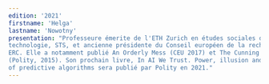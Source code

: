 ```yaml
---
edition: '2021'
firstname: 'Helga'
lastname: 'Nowotny'
presentation: "Professeure émerite de l'ETH Zurich en études sociales de la science et
technologie, STS, et ancienne présidente du Conseil européen de la recherche,
ERC. Elle a notamment publié An Orderly Mess (CEU 2017) et The Cunning of Uncertainty
(Polity, 2015). Son prochain livre, In AI We Trust. Power, illusion and control
of predictive algorithms sera publié par Polity en 2021."
---
```


